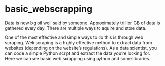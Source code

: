 # basic_webscrapping

Data is new big oil well said by someone. Approximately trillion GB of data is gathered every day. There are multiple ways to aquire and store data.

One of the most effective and simple ways to do this is through web scraping. Web scraping is a highly effective method to extract data from websites (depending on the website’s regulations).
As a data scientist, you can code a simple Python script and extract the data you’re looking for.
Here we can see basic web scrapping using python and some libraries.

